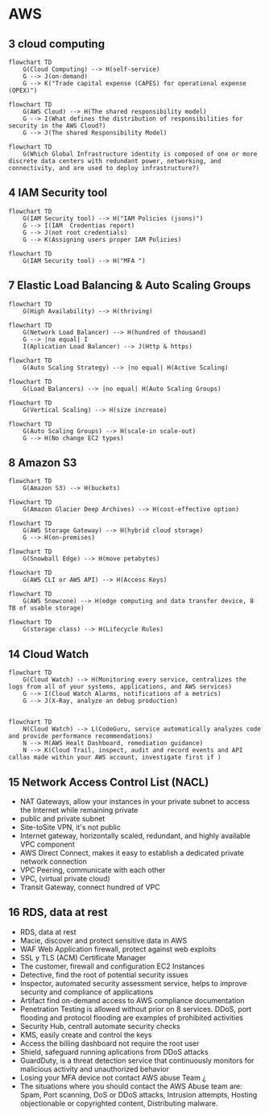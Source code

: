 # AWS


## 3 cloud computing
```mermaid
flowchart TD
    G(Cloud Computing) --> H(self-service)
    G --> J(on-demand)
    G --> K("Trade capital expense (CAPES) for operational expense (OPEX)")
```
```mermaid
flowchart TD
    G(AWS Cloud) --> H(The shared responsibility model)
    G --> I(What defines the distribution of responsibilities for security in the AWS Cloud?)
    G --> J(The shared Responsibility Model)
```
```mermaid
flowchart TD
    G(Which Global Infrastructure identity is composed of one or more discrete data centers with redundant power, networking, and connectivity, and are used to deploy infrastructure?)
```

## 4 IAM Security tool
```mermaid
flowchart TD
    G(IAM Security tool) --> H("IAM Policies (jsons)")
    G --> I(IAM  Credentias report)
    G --> J(not root credentials)
    G --> K(Assigning users proper IAM Policies)
```
```mermaid
flowchart TD
    G(IAM Security tool) --> H("MFA ")
```

## 7 Elastic Load Balancing & Auto Scaling Groups

```mermaid
flowchart TD
    G(High Availability) --> H(thriving)
```
```mermaid
flowchart TD
    G(Network Load Balancer) --> H(hundred of thousand)
    G --> |no equal| I
    I(Aplication Load Balancer) --> J(Http & https)
```
```mermaid
flowchart TD
    G(Auto Scaling Strategy) --> |no equal| H(Active Scaling)
```
```mermaid
flowchart TD
    G(Load Balancers) --> |no equal| H(Auto Scaling Groups)
```
```mermaid
flowchart TD
    G(Vertical Scaling) --> H(size increase)
```
```mermaid
flowchart TD
    G(Auto Scaling Groups) --> H(scale-in scale-out)
    G --> H(No change EC2 types)
```
## 8 Amazon S3
```mermaid
flowchart TD
    G(Amazon S3) --> H(buckets)
```
```mermaid
flowchart TD
    G(Amazon Glacier Deep Archives) --> H(cost-effective option)
```
```mermaid
flowchart TD
    G(AWS Storage Gateway) --> H(hybrid cloud storage)
    G --> H(on-premises)
```
```mermaid
flowchart TD
    G(Snowball Edge) --> H(move petabytes)
```

```mermaid
flowchart TD
    G(AWS CLI or AWS API) --> H(Access Keys)
```

```mermaid
flowchart TD
    G(AWS Snowcone) --> H(edge computing and data transfer device, 8 TB of usable storage)
```
```mermaid
flowchart TD
    G(storage class) --> H(Lifecycle Rules)
```
## 14 Cloud Watch
```mermaid
flowchart TD
    G(Cloud Watch) --> H(Monitoring every service, centralizes the logs from all of your systems, applications, and AWS services)
    G --> I(Cloud Watch Alarms, notifications of a metrics)
    G --> J(X-Ray, analyze an debug production)
    
```
```mermaid
flowchart TD
    N(Cloud Watch) --> L(CodeGuru, service automatically analyzes code and provide performance recommendations)
    N --> M(AWS Healt Dashboard, remediation guidance)
    N --> K(Cloud Trail, inspect, audit and record events and API callas made within your AWS account, investigate first if )
```
## 15 Network Access Control List (NACL)
- NAT Gateways, allow your instances in your private subnet to access the Internet while remaining private
- public and private subnet
- Site-toSite VPN, it's not public
- Internet gateway, horizontally scaled, redundant, and highly available VPC component
- AWS Direct Connect, makes it easy to establish a dedicated private network connection
- VPC Peering, communicate with each other
- VPC, (virtual private cloud)
- Transit Gateway, connect hundred of VPC

## 16 RDS, data at rest
- RDS, data at rest
- Macie, discover and protect sensitive data in AWS
- WAF Web Application firewall, protect against web exploits
- SSL y TLS (ACM) Certificate Manager
- The customer, firewall and configuration EC2 Instances
- Detective, find the root of potential security issues
- Inspector, automated security assessment service, helps to improve security and compliance of applications
- Artifact find on-demand access to AWS compliance documentation
- Penetration Testing is allowed without prior on 8 services. DDoS, port flooding and protocol flooding are examples of prohibited activities
- Security Hub, centrall automate security checks
- KMS, easily create and control the keys
- Access the billing dashboard not require the root user
- Shield, safeguard running aplications from DDoS attacks
- GuardDuty,  is a threat detection service that continuously monitors for malicious activity and unauthorized behavior 
- Losing your MFA device not contact AWS abuse Team ¿
- The situations where you should contact the AWS Abuse team are: Spam, Port scanning, DoS or DDoS attacks, Intrusion attempts, Hosting objectionable or copyrighted content, Distributing malware.